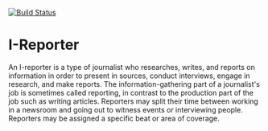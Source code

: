 [![Build Status](https://travis-ci.org/musasizifrancis/I-Reporter.svg?branch=master)](https://travis-ci.org/musasizifrancis/I-Reporter)

# I-Reporter

An I-reporter is a type of journalist who researches, writes, and reports on information in order to present in sources, conduct interviews, engage in research, and make reports. The information-gathering part of a journalist's job is sometimes called reporting, in contrast to the production part of the job such as writing articles. Reporters may split their time between working in a newsroom and going out to witness events or interviewing people. Reporters may be assigned a specific beat or area of coverage.
